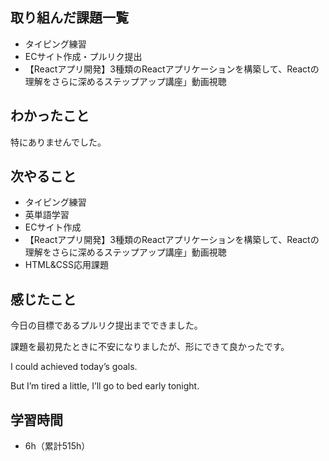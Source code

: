 ## 取り組んだ課題一覧
- タイピング練習
- ECサイト作成・プルリク提出
- 【Reactアプリ開発】3種類のReactアプリケーションを構築して、Reactの理解をさらに深めるステップアップ講座」動画視聴
## わかったこと
特にありませんでした。
## 次やること
- タイピング練習
- 英単語学習
- ECサイト作成
- 【Reactアプリ開発】3種類のReactアプリケーションを構築して、Reactの理解をさらに深めるステップアップ講座」動画視聴
- HTML&CSS応用課題
## 感じたこと
今日の目標であるプルリク提出までできました。

課題を最初見たときに不安になりましたが、形にできて良かったです。

I could achieved today’s goals.

But I’m tired a little, I’ll go to bed early tonight.

## 学習時間
- 6h（累計515h）
